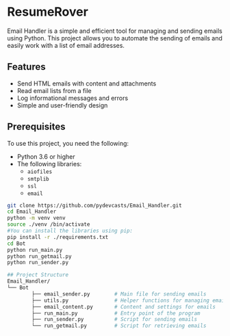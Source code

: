 # ResumeRover

Email Handler is a simple and efficient tool for managing and sending emails using Python. This project allows you to automate the sending of emails and easily work with a list of email addresses.

## Features

- Send HTML emails with content and attachments
- Read email lists from a file
- Log informational messages and errors
- Simple and user-friendly design

## Prerequisites

To use this project, you need the following:

- Python 3.6 or higher
- The following libraries:
  - `aiofiles`
  - `smtplib`
  - `ssl`
  - `email`
  


  

```bash
git clone https://github.com/pydevcasts/Email_Handler.git
cd Email_Handler
python -m venv venv
source ./venv /bin/activate
#You can install the libraries using pip:
pip install -r ./requirements.txt
cd Bot
python run_main.py
python run_getmail.py
python run_sender.py

## Project Structure
Email_Handler/
└── ‌Bot  
        ├── email_sender.py        # Main file for sending emails
        ├── utils.py               # Helper functions for managing emails
        ├── email_content.py       # Content and settings for emails
        ├── run_main.py            # Entry point of the program
        ├── run_sender.py          # Script for sending emails
        └── run_getmail.py         # Script for retrieving emails
